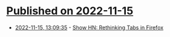 # [Published on 2022-11-15](index.md)

* [2022-11-15, 13:09:35](https://news.ycombinator.com/item?id=33608699) - [Show HN: Rethinking Tabs in Firefox](https://madprops.github.io/grasshopper/)
